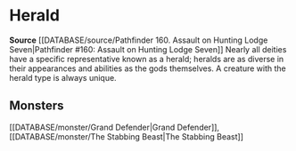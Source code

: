 ﻿---
id: '330'
name: Herald
rarity: Common
source: '[[DATABASE/source/Pathfinder 160. Assault on Hunting Lodge Seven|Pathfinder
  #160: Assault on Hunting Lodge Seven]]'
trait:
- Herald
type: Trait

---
# Herald

**Source** [[DATABASE/source/Pathfinder 160. Assault on Hunting Lodge Seven|Pathfinder #160: Assault on Hunting Lodge Seven]]
Nearly all deities have a specific representative known as a herald; heralds are as diverse in their appearances and abilities as the gods themselves. A creature with the herald type is always unique.

## Monsters

[[DATABASE/monster/Grand Defender|Grand Defender]], [[DATABASE/monster/The Stabbing Beast|The Stabbing Beast]]